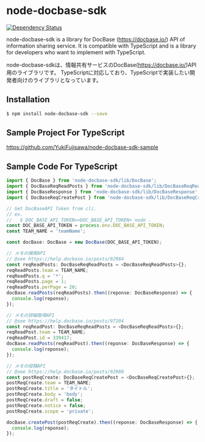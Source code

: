 # node-docbase-sdk 

[![Dependency Status](https://beta.gemnasium.com/badges/github.com/YukiFujisawa/node-docbase-sdk.svg)](https://beta.gemnasium.com/projects/github.com/YukiFujisawa/node-docbase-sdk)



node-docbase-sdk is a library for DocBase (https://docbase.io/) API of information sharing service.
It is compatible with TypeScript and is a library for developers who want to implement with TypeScript.

node-docbase-sdkは、情報共有サービスのDocBase(https://docbase.io/)API用のライブラリです。
TypeScriptに対応しており、TypeScriptで実装したい開発者向けのライブラリとなっています。

## Installation

```bash
$ npm install node-docbase-sdk --save
```

## Sample Project For TypeScript

https://github.com/YukiFujisawa/node-docbase-sdk-sample

## Sample Code For TypeScript

```typescript
import { DocBase } from 'node-docbase-sdk/lib/DocBase';
import { DocBaseReqReadPosts } from 'node-docbase-sdk/lib/DocBaseReqReadPosts';
import { DocBaseResponse } from 'node-docbase-sdk/lib/DocBaseResponse';
import { DocBaseReqCreatePost } from 'node-docbase-sdk/lib/DocBaseReqCreatePost';

// Get DocBaseAPI Token from cli.
// ex.
//   $ DOC_BASE_API_TOKEN=<DOC_BASE_API_TOKEN> node .
const DOC_BASE_API_TOKEN = process.env.DOC_BASE_API_TOKEN;
const TEAM_NAME = 'teamName';

const docBase: DocBase = new DocBase(DOC_BASE_API_TOKEN);

// メモの検索API
// @see https://help.docbase.io/posts/92984
const reqReadPosts: DocBaseReqReadPosts = <DocBaseReqReadPosts>{};
reqReadPosts.team = TEAM_NAME;
reqReadPosts.q = '*';
reqReadPosts.page = 1;
reqReadPosts.perPage = 20;
docBase.readPosts(reqReadPosts).then((reponse: DocBaseResponse) => {
  console.log(reponse);
});

// メモの詳細取得API
// @see https://help.docbase.io/posts/97204
const reqReadPost: DocBaseReqReadPosts = <DocBaseReqReadPosts>{};
reqReadPost.team = TEAM_NAME;
reqReadPost.id = 339417;
docBase.readPosts(reqReadPost).then((reponse: DocBaseResponse) => {
  console.log(reponse);
});

// メモの投稿API
// @see https://help.docbase.io/posts/92980
const postReqCreate: DocBaseReqCreatePost = <DocBaseReqCreatePost>{};
postReqCreate.team = TEAM_NAME;
postReqCreate.title = 'タイトル';
postReqCreate.body = 'body';
postReqCreate.draft = false;
postReqCreate.notice = false;
postReqCreate.scope = 'private';

docBase.createPost(postReqCreate).then((reponse: DocBaseResponse) => {
  console.log(reponse);
});
```
